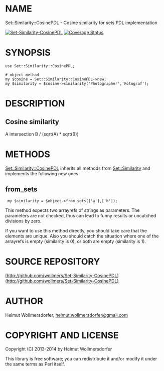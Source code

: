 # NAME

Set::Similarity::CosinePDL - Cosine similarity for sets PDL implementation

<div>

</div>

<a href="https://travis-ci.org/wollmers/Set-Similarity-CosinePDL"><img src="https://travis-ci.org/wollmers/Set-Similarity-CosinePDL.png" alt="Set-Similarity-CosinePDL"></a>
<a href='https://coveralls.io/r/wollmers/Set-Similarity-CosinePDL?branch=master'><img src='https://coveralls.io/repos/wollmers/Set-Similarity-CosinePDL/badge.png?branch=master' alt='Coverage Status' /></a>

# SYNOPSIS

    use Set::Similarity::CosinePDL;
    
    # object method
    my $cosine = Set::Similarity::CosinePDL->new;
    my $similarity = $cosine->similarity('Photographer','Fotograf');
    

# DESCRIPTION

## Cosine similarity

A intersection B / (sqrt(A) \* sqrt(B))

# METHODS

[Set::Similarity::CosinePDL](https://metacpan.org/pod/Set::Similarity::CosinePDL) inherits all methods from [Set::Similarity](https://metacpan.org/pod/Set::Similarity) and implements the
following new ones.

## from\_sets

     my $similarity = $object->from_sets(['a'],['b']);
    

This method expects two arrayrefs of strings as parameters. The parameters are not checked, thus can lead to funny results or uncatched divisions by zero.

If you want to use this method directly, you should take care that the elements are unique. Also you should catch the situation where one of the arrayrefs is empty (similarity is 0), or both are empty (similarity is 1).

# SOURCE REPOSITORY

[http://github.com/wollmers/Set-Similarity-CosinePDL](http://github.com/wollmers/Set-Similarity-CosinePDL)

# AUTHOR

Helmut Wollmersdorfer, <helmut.wollmersdorfer@gmail.com>

# COPYRIGHT AND LICENSE

Copyright (C) 2013-2014 by Helmut Wollmersdorfer

This library is free software; you can redistribute it and/or modify
it under the same terms as Perl itself.
